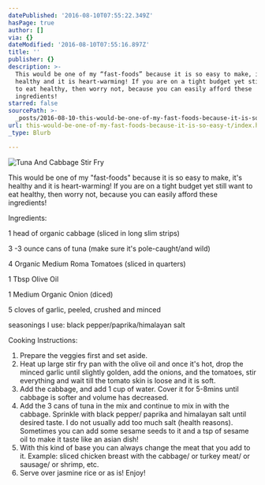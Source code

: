 ```yaml
---
datePublished: '2016-08-10T07:55:22.349Z'
hasPage: true
author: []
via: {}
dateModified: '2016-08-10T07:55:16.897Z'
title: ''
publisher: {}
description: >-
  This would be one of my “fast-foods” because it is so easy to make, it’s
  healthy and it is heart-warming! If you are on a tight budget yet still want
  to eat healthy, then worry not, because you can easily afford these
  ingredients! 
starred: false
sourcePath: >-
  _posts/2016-08-10-this-would-be-one-of-my-fast-foods-because-it-is-so-easy-t.md
url: this-would-be-one-of-my-fast-foods-because-it-is-so-easy-t/index.html
_type: Blurb

---
```

![Tuna And Cabbage Stir Fry](https://the-grid-user-content.s3-us-west-2.amazonaws.com/2e8c3c57-5348-438a-ac3d-e03418a34c4a.jpg)

This would be one of my "fast-foods" because it is so easy to make, it's healthy and it is heart-warming! If you are on a tight budget yet still want to eat healthy, then worry not, because you can easily afford these ingredients! 

Ingredients: 

1 head of organic cabbage (sliced in long slim strips)

3 -3 ounce cans of tuna (make sure it's pole-caught/and wild)

4 Organic Medium Roma Tomatoes (sliced in quarters)

1 Tbsp Olive Oil

1 Medium Organic Onion (diced)

5 cloves of garlic, peeled, crushed and minced

seasonings I use: black pepper/paprika/himalayan salt 

Cooking Instructions:

1. Prepare the veggies first and set aside. 
2. Heat up large stir fry pan with the olive oil and once it's hot, drop the minced garlic until slightly golden, add the onions, and the tomatoes, stir everything and wait till the tomato skin is loose and it is soft. 
3. Add the cabbage, and add 1 cup of water. Cover it for 5-8mins until cabbage is softer and volume has decreased.
4. Add the 3 cans of tuna in the mix and continue to mix in with the cabbage. Sprinkle with black pepper/ paprika and himalayan salt until desired taste. I do not usually add too much salt (health reasons). Sometimes you can add some sesame seeds to it and a tsp of sesame oil to make it taste like an asian dish!
5. With this kind of base you can always change the meat that you add to it. Example: sliced chicken breast with the cabbage/ or turkey meat/ or sausage/ or shrimp, etc. 
6. Serve over jasmine rice or as is! Enjoy!